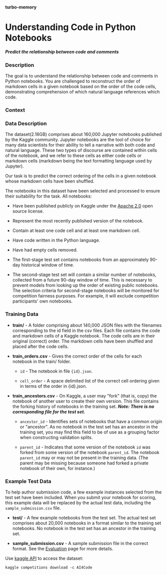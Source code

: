 #### turbo-memory

# **Understanding Code in Python Notebooks**

##### Predict the relationship between code and comments

### **Description**

The goal is to understand the relationship between code and comments in Python notebooks. You are challenged to reconstruct the order of markdown cells in a given notebook based on the order of the code cells, demonstrating comprehension of which natural language references which code.

### **Context**


### **Data Description**

The dataset(2.16GB) comprises about 160,000 Jupyter notebooks published by the Kaggle community. Jupyter notebooks are the tool of choice for many data scientists for their ability to tell a narrative with both code and natural language. These two types of discourse are contained within cells of the notebook, and we refer to these cells as either code cells or markdown cells (markdown being the text formatting language used by Jupyter).

Our task is to predict the correct ordering of the cells in a given notebook whose markdown cells have been shuffled.

The notebooks in this dataset have been selected and processed to ensure their suitability for the task. All notebooks:
- Have been published publicly on Kaggle under the [Apache 2.0](http://www.apache.org/licenses/LICENSE-2.0) open source license.
- Represent the most recently published version of the notebook.
- Contain at least one code cell and at least one markdown cell.
- Have code written in the Python language.
- Have had empty cells removed.

- The first-stage test set contains notebooks from an approximately 90-day historical window of time.
- The second-stage test set will contain a similar number of notebooks, collected from a future 90-day window of time. This is necessary to prevent models from looking up the order of existing public notebooks. The selection criteria for second-stage notebooks will be monitored for competition fairness purposes. For example, it will exclude competition participants' own notebooks.

### **Training Data**

- **train/** - A folder comprising about 140,000 JSON files with the filenames corresponding to the id field in the csv files. Each file contains the code and markdown cells of a Kaggle notebook. The code cells are in their original (correct) order. The markdown cells have been shuffled and placed after the code cells.

- **train_orders.csv** - Gives the correct order of the cells for each notebook in the train/ folder.

    - ```id``` - The notebook in file ```{id}.json```.

    - ```cell_order``` - A space delimited list of the correct cell ordering given in terms of the order in {id}.json.

- **train_ancestors.csv** - On Kaggle, a user may "fork" (that is, copy) the notebook of another user to create their own version. This file contains the forking history of notebooks in the training set. ***Note: There is no corresponding file for the test set.***

    - ```ancestor_id``` - Identifies sets of notebooks that have a common origin or "ancestor". As no notebook in the test set has an ancestor in the training set, you may find this field to be of use as a grouping factor when constructing validation splits.

    - ```parent_id``` - Indicates that some version of the notebook ```id``` was forked from some version of the notebook ```parent_id```. The notebook ```parent_id``` may or may not be present in the training data. (The parent may be missing because someone had forked a private notebook of their own, for instance.)

### **Example Test Data**

To help author submission code, a few example instances selected from the test set have been included. When you submit your notebook for scoring, this example data will be replaced by the actual test data, including the ```sample_submission.csv``` file.

- **test/** - A few example notebooks from the test set. The actual test set comprises about 20,000 notebooks in a format similar to the training set notebooks. No notebook in the test set has an ancestor in the training set.

- **sample_submission.csv** - A sample submission file in the correct format. See the [Evaluation](https://www.kaggle.com/competitions/AI4Code/overview/evaluation) page for more details.

Use [kaggle API](https://github.com/Kaggle/kaggle-api) to access the dataset:
```console
kaggle competitions download -c AI4Code
```
